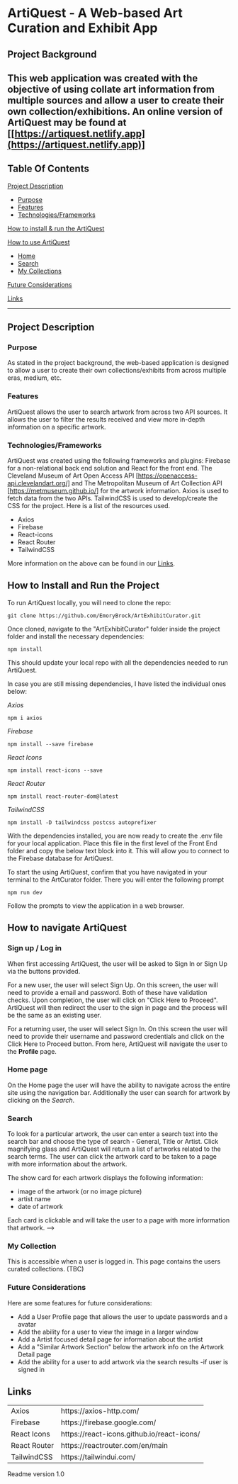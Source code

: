 # ArtiQuest - A Web-based Art Curation and Exhibit App

## Project Background

This web application was created with the objective of using collate art information from multiple sources and allow a user to create their own collection/exhibitions. An online version of ArtiQuest may be found at [[https://artiquest.netlify.app](https://artiquest.netlify.app)]
------
## Table Of Contents

[Project Description](#project-description)
 - [Purpose](#purpose)
 - [Features](#features)
 - [Technologies/Frameworks](#technologiesframeworks)
 <!-- - [Challenges](#challenges)
 - [Future considerations](#future-considerations) 
 - To be included upon completion of initial project phase-->

[How to install & run the ArtiQuest](#how-to-install-and-run-the-project)

[How to use ArtiQuest](#how-to-navigate-ArtiQuestl)
 - [Home](#home-page)
 - [Search](#search)
 - [My Collections](#my-collections)

[Future Considerations](#future-considerations)

[Links](#links)


------
## Project Description

### Purpose
As stated in the project background, the web-based application is designed to allow a user to create their own collections/exhibits from across multiple eras, medium, etc.

### Features
ArtiQuest allows the user to search artwork from across two API sources. It allows the user to filter the results received and view more in-depth information on a specific artwork.

### Technologies/Frameworks
ArtiQuest was created using the following frameworks and plugins: Firebase for a non-relational back end solution and React for the front end. The Cleveland Museum of Art Open Access API [https://openaccess-api.clevelandart.org/] and The Metropolitan Museum of Art Collection API [https://metmuseum.github.io/] for the artwork information. Axios is used to fetch data from the two APIs. TailwindCSS is used to develop/create the CSS for the project. Here is a list of the resources used.  

<ul>
<li>Axios</li>
<li>Firebase</li>
<li>React-icons</li>
<li>React Router</li>
<li>TailwindCSS</li>
</ul>

More information on the above can be found in our [Links](#links).


<!-- ### Challenges
to include if needed -->


## How to Install and Run the Project

To run ArtiQuest locally, you will need to clone the repo:

```
git clone https://github.com/EmoryBrock/ArtExhibitCurator.git
```
Once cloned, navigate to the "ArtExhibitCurator" folder inside the project folder and install the necessary dependencies:


```
npm install
```

This should update your local repo with all the dependencies needed to run ArtiQuest.

<!-- A possible error that you may encounter a peer dependency error.  To solve this enter the following:
To update once project phase is completed-->

In case you are still missing dependencies, I have listed the individual ones below:

_Axios_
```
npm i axios
```

_Firebase_
```
npm install --save firebase
```
_React Icons_
```
npm install react-icons --save
```

_React Router_
```
npm install react-router-dom@latest
```

_TailwindCSS_
```
npm install -D tailwindcss postcss autoprefixer
```

With the dependencies installed, you are now ready to create the .env file for your local application. Place this file in the first level of the Front End folder and copy the below text block into it. This will allow you to connect to the Firebase database for ArtiQuest.

To start the using ArtiQuest, confirm that you have navigated in your terminal to the ArtCurator folder. There you will enter the following prompt

```
npm run dev
```

Follow the prompts to view the application in a web browser.

## How to navigate ArtiQuest

### Sign up / Log in
When first accessing ArtiQuest, the user will be asked to Sign In or Sign Up via the buttons provided.

For a new user, the user will select Sign Up. On this screen, the user will need to provide a email and password.  Both of these have validation checks. Upon completion, the user will click on "Click Here to Proceed". ArtiQuest will then redirect the user to the sign in page and the process will be the same as an existing user.

For a returning user, the user will select Sign In. On this screen the user will need to provide their username and password credentials and click on the Click Here to Proceed button.  From here, ArtiQuest will navigate the user to the **Profile** page.

### Home page
On the Home page the user will have the ability to navigate across the entire site using the navigation bar.  Additionally the user can search for artwork by clicking on the *Search*. 


### Search

To look for a particular artwork, the user can enter a search text into the search bar and choose the type of search - General, Title or Artist. Click magnifying glass and ArtiQuest will return a list of artworks related to the search terms. The user can click the artwork card to be taken to a page with more information about the artwork.

The show card for each artwork displays the following information:

<ul>
<li>image of the artwork (or no image picture)</li>
<li>artist name</li>
<li>date of artwork</li>
</ul>

Each card is clickable and will take the user to a page with more information that artwork. -->
### My Collection
This is accessible when a user is logged in. This page contains the users curated collections. (TBC)


### Future Considerations
Here are some features for future considerations:
<ul>
<li>Add a User Profile page that allows the user to update passwords and a avatar</li>
<li>Add the ability for a user to view the image in a larger window</li>
<li>Add a Artist focused detail page for information about the artist</li>
<li>Add a "Similar Artwork Section" below the artwork info on the Artwork Detail page</li>
<li>Add the ability for a user to add artwork via the search results -if user is signed in</li>
</ul> 


## Links
<table>
<tr>
<td>Axios</td>
<td>https://axios-http.com/</td>
<tr>
<td>Firebase</td>
<td>https://firebase.google.com/</td>
</tr>
<tr>
<td>React Icons</td>
<td>https://react-icons.github.io/react-icons/</td>
</tr>
<tr>
<td>React Router</td>
<td>https://reactrouter.com/en/main</td>
</tr>
<tr>
<td>TailwindCSS</td>
<td>https://tailwindui.com/</td>
</tr>
<tr>
</table>


Readme version 1.0